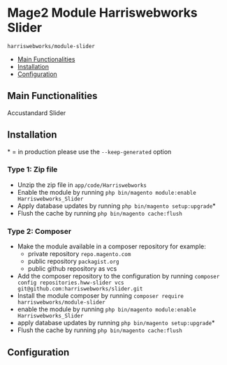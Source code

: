 # Mage2 Module Harriswebworks Slider

    harriswebworks/module-slider

 - [Main Functionalities](#markdown-header-main-functionalities)
 - [Installation](#markdown-header-installation)
 - [Configuration](#markdown-header-configuration)
 


## Main Functionalities
Accustandard Slider

## Installation
\* = in production please use the `--keep-generated` option

### Type 1: Zip file

 - Unzip the zip file in `app/code/Harriswebworks`
 - Enable the module by running `php bin/magento module:enable Harriswebworks_Slider`
 - Apply database updates by running `php bin/magento setup:upgrade`\*
 - Flush the cache by running `php bin/magento cache:flush`

### Type 2: Composer

 - Make the module available in a composer repository for example:
    - private repository `repo.magento.com`
    - public repository `packagist.org`
    - public github repository as vcs
 - Add the composer repository to the configuration by running `composer config repositories.hww-slider vcs git@github.com:harriswebworks/slider.git`
 - Install the module composer by running `composer require harriswebworks/module-slider`
 - enable the module by running `php bin/magento module:enable Harriswebworks_Slider`
 - apply database updates by running `php bin/magento setup:upgrade`\*
 - Flush the cache by running `php bin/magento cache:flush`


## Configuration






